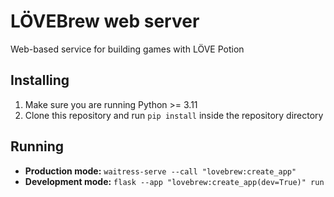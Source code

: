 # LÖVEBrew web server

Web-based service for building games with LÖVE Potion

## Installing

1. Make sure you are running Python >= 3.11
2. Clone this repository and run `pip install` inside the repository directory

## Running

- **Production mode:** `waitress-serve --call "lovebrew:create_app"`
- **Development mode:** `flask --app "lovebrew:create_app(dev=True)" run`
